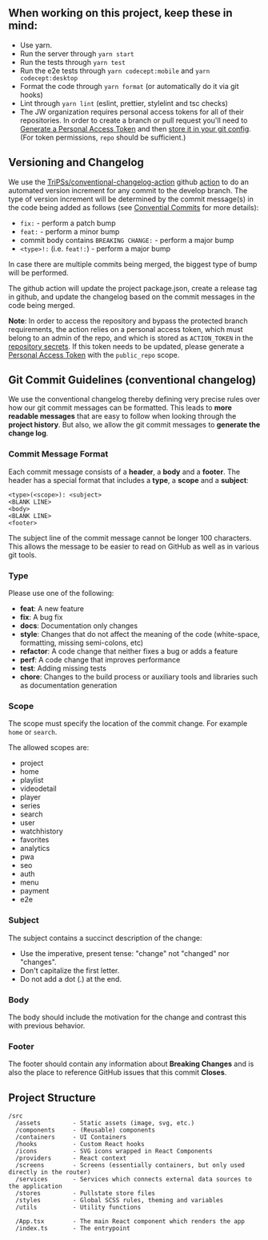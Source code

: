 ## When working on this project, keep these in mind:

- Use yarn.
- Run the server through `yarn start`
- Run the tests through `yarn test`
- Run the e2e tests through `yarn codecept:mobile` and `yarn codecept:desktop`
- Format the code through `yarn format` (or automatically do it via git hooks)
- Lint through `yarn lint` (eslint, prettier, stylelint and tsc checks)
- The JW organization requires personal access tokens for all of their repositories. In order to create a branch or pull request you'll need to [Generate a Personal Access Token](https://github.com/settings/tokens) and then [store it in your git config](https://stackoverflow.com/questions/46645843/where-to-store-my-git-personal-access-token/67360592). (For token permissions, `repo` should be sufficient.) 

## Versioning and Changelog

We use the [TriPSs/conventional-changelog-action](https://github.com/TriPSs/conventional-changelog-action) github [action](https://github.com/jwplayer/ott-web-app/actions/workflows/bump-version.yml) to do an automated version increment for any commit to the develop branch.  The type of version increment will be determined by the commit message(s) in the code being added as follows (see [Convential Commits](https://www.conventionalcommits.org/en/v1.0.0/) for more details):
* `fix:` - perform a patch bump
* `feat:` - perform a minor bump
* commit body contains `BREAKING CHANGE:` - perform a major bump
* `<type>!:` (i.e. `feat!:`) - perform a major bump

In case there are multiple commits being merged, the biggest type of bump will be performed.

The github action will update the project package.json, create a release tag in github, and update the changelog based on the commit messages in the code being merged.

**Note**: In order to access the repository and bypass the protected branch requirements, the action relies on a personal access token, which must belong to an admin of the repo, and which is stored as `ACTION_TOKEN` in the [repository secrets](https://github.com/jwplayer/ott-web-app/settings/secrets/actions). If this token needs to be updated, please generate a [Personal Access Token](https://github.com/settings/tokens) with the `public_repo` scope.

## Git Commit Guidelines (conventional changelog)

We use the conventional changelog thereby defining very precise rules over how our git commit messages can be formatted. This leads to **more readable messages** that are easy to follow when looking through the **project history**. But also, we allow the git commit messages to **generate the change log**.

### Commit Message Format

Each commit message consists of a **header**, a **body** and a **footer**. The header has a special format that includes a **type**, a **scope** and a **subject**:

```
<type>(<scope>): <subject>
<BLANK LINE>
<body>
<BLANK LINE>
<footer>
```

The subject line of the commit message cannot be longer 100 characters. This allows the message to be easier to read on GitHub as well as in various git tools.

### Type

Please use one of the following:

*  **feat**: A new feature
*  **fix**: A bug fix
*  **docs**: Documentation only changes
*  **style**: Changes that do not affect the meaning of the code (white-space, formatting, missing semi-colons, etc)
*  **refactor**: A code change that neither fixes a bug or adds a feature
*  **perf**: A code change that improves performance
*  **test**: Adding missing tests
*  **chore**: Changes to the build process or auxiliary tools and libraries such as documentation generation

### Scope

The scope must specify the location of the commit change. For example `home` or `search`.

The allowed scopes are:

- project
- home
- playlist
- videodetail
- player
- series
- search
- user
- watchhistory
- favorites
- analytics
- pwa
- seo
- auth
- menu
- payment
- e2e

### Subject

The subject contains a succinct description of the change:

* Use the imperative, present tense: "change" not "changed" nor "changes".
* Don't capitalize the first letter.
* Do not add a dot (.) at the end.

### Body

The body should include the motivation for the change and contrast this with previous behavior.

### Footer

The footer should contain any information about **Breaking Changes** and is also the place to reference GitHub issues that this commit **Closes**.

## Project Structure

```
/src
  /assets         - Static assets (image, svg, etc.)
  /components     - (Reusable) components
  /containers     - UI Containers
  /hooks          - Custom React hooks
  /icons          - SVG icons wrapped in React Components
  /providers      - React context
  /screens        - Screens (essentially containers, but only used directly in the router)
  /services       - Services which connects external data sources to the application
  /stores         - Pullstate store files
  /styles         - Global SCSS rules, theming and variables
  /utils          - Utility functions

  /App.tsx        - The main React component which renders the app
  /index.ts       - The entrypoint
```
